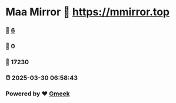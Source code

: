 # Maa Mirror :link: https://mmirror.top 
### :page_facing_up: [6](https://mmirror.top/tag.html) 
### :speech_balloon: 0 
### :hibiscus: 17230 
### :alarm_clock: 2025-03-30 06:58:43 
### Powered by :heart: [Gmeek](https://github.com/Meekdai/Gmeek)
